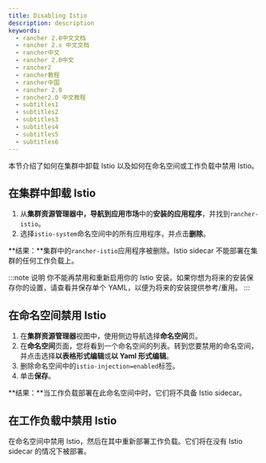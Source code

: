 ```yaml
---
title: Disabling Istio
description: description
keywords:
  - rancher 2.0中文文档
  - rancher 2.x 中文文档
  - rancher中文
  - rancher 2.0中文
  - rancher2
  - rancher教程
  - rancher中国
  - rancher 2.0
  - rancher2.0 中文教程
  - subtitles1
  - subtitles2
  - subtitles3
  - subtitles4
  - subtitles5
  - subtitles6
---
```


本节介绍了如何在集群中卸载 Istio 以及如何在命名空间或工作负载中禁用 Istio。

## 在集群中卸载 Istio

1. 从**集群资源管理器中，**导航到**应用市场**中的**安装的应用程序**，并找到`rancher-istio`。
1. 选择`istio-system`命名空间中的所有应用程序，并点击**删除**。

**结果：**集群中的`rancher-istio`应用程序被删除。Istio sidecar 不能部署在集群的任何工作负载上。

:::note 说明
你不能再禁用和重新启用你的 Istio 安装。如果你想为将来的安装保存你的设置，请查看并保存单个 YAML，以便为将来的安装提供参考/重用。
:::

## 在命名空间禁用 Istio

1. 在**集群资源管理器**视图中，使用侧边导航选择**命名空间**页。
1. 在**命名空间**页面，您将看到一个命名空间的列表。转到您要禁用的命名空间，并点击选择**以表格形式编辑**或**以 Yaml 形式编辑**。
1. 删除命名空间中的`istio-injection=enabled`标签。
1. 单击**保存**。

**结果：**当工作负载部署在此命名空间中时，它们将不具备 Istio sidecar。

## 在工作负载中禁用 Istio

在命名空间中禁用 Istio，然后在其中重新部署工作负载。它们将在没有 Istio sidecar 的情况下被部署。
